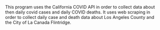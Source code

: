 This program uses the California COVID API in order to collect data about then daily covid cases and daily COVID deaths. 
It uses web scraping in order to collect daily case and death data about Los Angeles County and the City of La Canada Flintridge.
